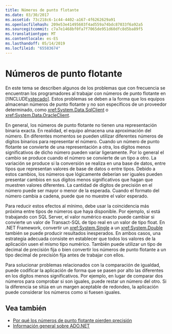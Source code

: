 ```yaml
---
title: Números de punto flotante
ms.date: 03/30/2017
ms.assetid: 73c218c6-1c44-4402-a167-4f6262629a91
ms.openlocfilehash: 209e53e41495603f4ad559a74bdc87033f6a92a5
ms.sourcegitcommit: c7a7e1468bf0fa7f7065de951d60dfc8d5ba89f5
ms.translationtype: MT
ms.contentlocale: es-ES
ms.lasthandoff: 05/14/2019
ms.locfileid: "65583674"
---
```

# <a name="floating-point-numbers"></a>Números de punto flotante
En este tema se describen algunos de los problemas que con frecuencia se encuentran los programadores al trabajar con números de punto flotante en [!INCLUDE[vstecado](../../../../includes/vstecado-md.md)]. Estos problemas se deben a la forma que los equipos almacenan números de punto flotante y no son específicos de un proveedor determinado, como <xref:System.Data.SqlClient> o <xref:System.Data.OracleClient>.  
  
 En general, los números de punto flotante no tienen una representación binaria exacta. En realidad, el equipo almacena una aproximación del número. En diferentes momentos se pueden utilizar diferentes números de dígitos binarios para representar el número. Cuando un número de punto flotante se convierte de una representación a otra, los dígitos menos significativos de dicho número pueden variar ligeramente. Por lo general el cambio se produce cuando el número se convierte de un tipo a otro. La variación se produce si la conversión se realiza en una base de datos, entre tipos que representan valores de base de datos o entre tipos. Debido a estos cambios, los números que lógicamente deberían ser iguales pueden presentar cambios en sus dígitos menos significativos que hagan que muestren valores diferentes. La cantidad de dígitos de precisión en el número puede ser mayor o menor de la esperada. Cuando el formato del número cambia a cadena, puede que no muestre el valor esperado.  
  
 Para reducir estos efectos al mínimo, debe usar la coincidencia más próxima entre tipos de números que haya disponible. Por ejemplo, si está trabajando con SQL Server, el valor numérico exacto puede cambiar si convierte un valor de Transact-SQL de tipo real en un valor de tipo float. En .NET Framework, convertir un <xref:System.Single> a un <xref:System.Double> también se puede producir resultados inesperados. En ambos casos, una estrategia adecuada consiste en establecer que todos los valores de la aplicación usen el mismo tipo numérico. También puede utilizar un tipo de decimal de precisión fija o bien convertir los números de punto flotante a un tipo decimal de precisión fija antes de trabajar con ellos.  
  
 Para solucionar problemas relacionados con la comparación de igualdad, puede codificar la aplicación de forma que se pasen por alto las diferentes en los dígitos menos significativos. Por ejemplo, en lugar de comparar dos números para comprobar si son iguales, puede restar un número del otro. Si la diferencia se sitúa en un margen aceptable de redondeo, la aplicación puede considerar los números como si fuesen iguales.  
  
## <a name="see-also"></a>Vea también

- [Por qué los números de punto flotante pierden precisión](/cpp/build/reference/why-floating-point-numbers-may-lose-precision)
- [Información general sobre ADO.NET](ado-net-overview.md)

